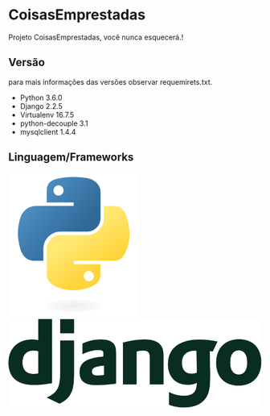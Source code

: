 # CoisasEmprestadas

Projeto CoisasEmprestadas, você nunca esquecerá.!

## Versão
para mais informações das versões observar requemirets.txt.

* Python 3.6.0
* Django 2.2.5
* Virtualenv 16.7.5
* python-decouple 3.1
* mysqlclient 1.4.4



## Linguagem/Frameworks

[![python](https://github.com/andrewhalle/andrewhalle.com/blob/master/python-logo-inkscape.svg)](https://www.python.org/)
[![Django](https://github.com/andrewhalle/andrewhalle.com/blob/master/django-logo-positive.svg)](https://www.djangoproject.com/)
